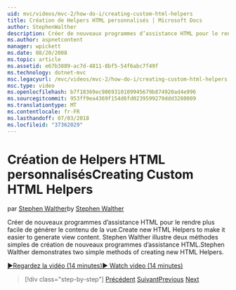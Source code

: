 ```yaml
---
uid: mvc/videos/mvc-2/how-do-i/creating-custom-html-helpers
title: Création de Helpers HTML personnalisés | Microsoft Docs
author: StephenWalther
description: Créer de nouveaux programmes d’assistance HTML pour le rendre plus facile de générer le contenu de la vue. Stephen Walther illustre deux méthodes simples de création de nouveaux programmes d’assistance HTML.
ms.author: aspnetcontent
manager: wpickett
ms.date: 08/20/2008
ms.topic: article
ms.assetid: e67b3889-ac7d-4811-8bf5-54f6abc7f49f
ms.technology: dotnet-mvc
msc.legacyurl: /mvc/videos/mvc-2/how-do-i/creating-custom-html-helpers
msc.type: video
ms.openlocfilehash: b7f18369ec9869310109945679b874920ad4e996
ms.sourcegitcommit: 953ff9ea4369f154d6fd0239599279ddd3280009
ms.translationtype: MT
ms.contentlocale: fr-FR
ms.lasthandoff: 07/03/2018
ms.locfileid: "37362029"
---
```

<a name="creating-custom-html-helpers"></a><span data-ttu-id="b07ed-104">Création de Helpers HTML personnalisés</span><span class="sxs-lookup"><span data-stu-id="b07ed-104">Creating Custom HTML Helpers</span></span>
====================
<span data-ttu-id="b07ed-105">par [Stephen Walther](https://github.com/StephenWalther)</span><span class="sxs-lookup"><span data-stu-id="b07ed-105">by [Stephen Walther](https://github.com/StephenWalther)</span></span>

<span data-ttu-id="b07ed-106">Créer de nouveaux programmes d’assistance HTML pour le rendre plus facile de générer le contenu de la vue.</span><span class="sxs-lookup"><span data-stu-id="b07ed-106">Create new HTML Helpers to make it easier to generate view content.</span></span> <span data-ttu-id="b07ed-107">Stephen Walther illustre deux méthodes simples de création de nouveaux programmes d’assistance HTML.</span><span class="sxs-lookup"><span data-stu-id="b07ed-107">Stephen Walther demonstrates two simple methods of creating new HTML Helpers.</span></span>

[<span data-ttu-id="b07ed-108">&#9654;Regardez la vidéo (14 minutes)</span><span class="sxs-lookup"><span data-stu-id="b07ed-108">&#9654; Watch video (14 minutes)</span></span>](https://channel9.msdn.com/Blogs/ASP-NET-Site-Videos/creating-custom-html-helpers)

> [!div class="step-by-step"]
> <span data-ttu-id="b07ed-109">[Précédent](creating-unit-tests-for-aspnet-mvc-applications.md)
> [Suivant](creating-model-classes-with-linq-to-sql.md)</span><span class="sxs-lookup"><span data-stu-id="b07ed-109">[Previous](creating-unit-tests-for-aspnet-mvc-applications.md)
[Next](creating-model-classes-with-linq-to-sql.md)</span></span>
